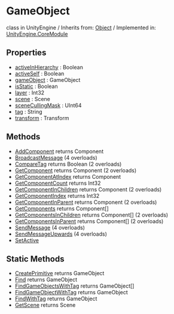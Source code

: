 # GameObject
class in UnityEngine
 / Inherits from: <a href="https://docs.unity3d.com/6000.1/Documentation/ScriptReference/Object.html">Object</a> / Implemented in: <a href="https://docs.unity3d.com/6000.1/Documentation/ScriptReference/UnityEngine.CoreModule.html">UnityEngine.CoreModule</a>

## Properties
- <a href="https://docs.unity3d.com/6000.1/Documentation/ScriptReference/GameObject-activeInHierarchy.html">activeInHierarchy</a> : Boolean
- <a href="https://docs.unity3d.com/6000.1/Documentation/ScriptReference/GameObject-activeSelf.html">activeSelf</a> : Boolean
- <a href="https://docs.unity3d.com/6000.1/Documentation/ScriptReference/GameObject-gameObject.html">gameObject</a> : GameObject
- <a href="https://docs.unity3d.com/6000.1/Documentation/ScriptReference/GameObject-isStatic.html">isStatic</a> : Boolean
- <a href="https://docs.unity3d.com/6000.1/Documentation/ScriptReference/GameObject-layer.html">layer</a> : Int32
- <a href="https://docs.unity3d.com/6000.1/Documentation/ScriptReference/GameObject-scene.html">scene</a> : Scene
- <a href="https://docs.unity3d.com/6000.1/Documentation/ScriptReference/GameObject-sceneCullingMask.html">sceneCullingMask</a> : UInt64
- <a href="https://docs.unity3d.com/6000.1/Documentation/ScriptReference/GameObject-tag.html">tag</a> : String
- <a href="https://docs.unity3d.com/6000.1/Documentation/ScriptReference/GameObject-transform.html">transform</a> : Transform

## Methods
- <a href="https://docs.unity3d.com/6000.1/Documentation/ScriptReference/GameObject.AddComponent.html">AddComponent</a> returns Component
- <a href="https://docs.unity3d.com/6000.1/Documentation/ScriptReference/GameObject.BroadcastMessage.html">BroadcastMessage</a> (4 overloads)
- <a href="https://docs.unity3d.com/6000.1/Documentation/ScriptReference/GameObject.CompareTag.html">CompareTag</a> returns Boolean (2 overloads)
- <a href="https://docs.unity3d.com/6000.1/Documentation/ScriptReference/GameObject.GetComponent.html">GetComponent</a> returns Component (2 overloads)
- <a href="https://docs.unity3d.com/6000.1/Documentation/ScriptReference/GameObject.GetComponentAtIndex.html">GetComponentAtIndex</a> returns Component
- <a href="https://docs.unity3d.com/6000.1/Documentation/ScriptReference/GameObject.GetComponentCount.html">GetComponentCount</a> returns Int32
- <a href="https://docs.unity3d.com/6000.1/Documentation/ScriptReference/GameObject.GetComponentInChildren.html">GetComponentInChildren</a> returns Component (2 overloads)
- <a href="https://docs.unity3d.com/6000.1/Documentation/ScriptReference/GameObject.GetComponentIndex.html">GetComponentIndex</a> returns Int32
- <a href="https://docs.unity3d.com/6000.1/Documentation/ScriptReference/GameObject.GetComponentInParent.html">GetComponentInParent</a> returns Component (2 overloads)
- <a href="https://docs.unity3d.com/6000.1/Documentation/ScriptReference/GameObject.GetComponents.html">GetComponents</a> returns Component[]
- <a href="https://docs.unity3d.com/6000.1/Documentation/ScriptReference/GameObject.GetComponentsInChildren.html">GetComponentsInChildren</a> returns Component[] (2 overloads)
- <a href="https://docs.unity3d.com/6000.1/Documentation/ScriptReference/GameObject.GetComponentsInParent.html">GetComponentsInParent</a> returns Component[] (2 overloads)
- <a href="https://docs.unity3d.com/6000.1/Documentation/ScriptReference/GameObject.SendMessage.html">SendMessage</a> (4 overloads)
- <a href="https://docs.unity3d.com/6000.1/Documentation/ScriptReference/GameObject.SendMessageUpwards.html">SendMessageUpwards</a> (4 overloads)
- <a href="https://docs.unity3d.com/6000.1/Documentation/ScriptReference/GameObject.SetActive.html">SetActive</a>

## Static Methods
- <a href="https://docs.unity3d.com/6000.1/Documentation/ScriptReference/GameObject.CreatePrimitive.html">CreatePrimitive</a> returns GameObject
- <a href="https://docs.unity3d.com/6000.1/Documentation/ScriptReference/GameObject.Find.html">Find</a> returns GameObject
- <a href="https://docs.unity3d.com/6000.1/Documentation/ScriptReference/GameObject.FindGameObjectsWithTag.html">FindGameObjectsWithTag</a> returns GameObject[]
- <a href="https://docs.unity3d.com/6000.1/Documentation/ScriptReference/GameObject.FindGameObjectWithTag.html">FindGameObjectWithTag</a> returns GameObject
- <a href="https://docs.unity3d.com/6000.1/Documentation/ScriptReference/GameObject.FindWithTag.html">FindWithTag</a> returns GameObject
- <a href="https://docs.unity3d.com/6000.1/Documentation/ScriptReference/GameObject.GetScene.html">GetScene</a> returns Scene
